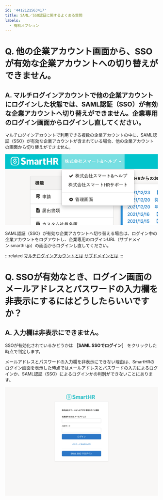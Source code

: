 ```yaml
---
id: '4412121563417'
title: SAML／SSO認証に関するよくある質問
labels:
  - 有料オプション
---
```

# Q. 他の企業アカウント画面から、SSOが有効な企業アカウントへの切り替えができません。

## A. マルチログインアカウントで他の企業アカウントにログインした状態では、SAML認証（SSO）が有効な企業アカウントへ切り替えができません。企業専用のログイン画面からログインし直してください。

マルチログインアカウントで利用できる複数の企業アカウントの中に、SAML認証（SSO）が有効な企業アカウントが含まれている場合、他の企業アカウントの画面から切り替えができません。

![](./__________2021-12-24_11_40_20.png)

SAML認証（SSO）が有効な企業アカウントへ切り替える場合は、ログイン中の企業アカウントをログアウトし、企業専用のログインURL（サブドメイン.smarthr.jp）の画面からログインし直してください。

:::related
[マルチログインアカウントとは](https://knowledge.smarthr.jp/hc/ja/articles/360026262853)
[サブドメインとは](https://knowledge.smarthr.jp/hc/ja/articles/360026264893)
:::

# Q. SSOが有効なとき、ログイン画面のメールアドレスとパスワードの入力欄を非表示にするにはどうしたらいいですか？

## A. 入力欄は非表示にできません。

SSOが有効化されているかどうかは **［SAML SSOでログイン］** をクリックした時点で判定します。

メールアドレスとパスワードの入力欄を非表示にできない理由は、SmartHRのログイン画面を表示した時点ではメールアドレスとパスワードの入力によるログインか、SAML認証（SSO）によるログインかの判別ができないことにあります。

![](./005-2.png)
